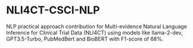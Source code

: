 # NLI4CT-CSCI-NLP
NLP practical approach contribution for Multi-evidence Natural Language Inference for Clinical Trial Data (NLI4CT) using models like llama-2-dev, GPT3.5-Turbo, PubMedBert and BioBERT with F1-score of 68%.
